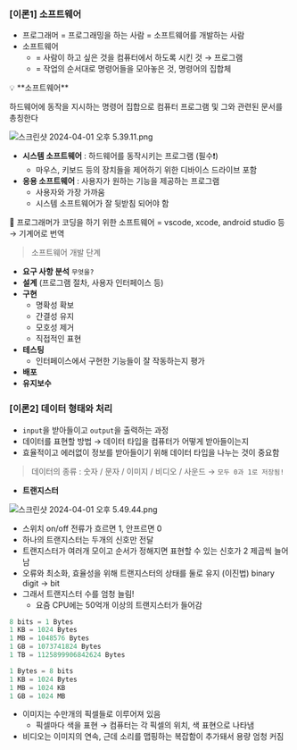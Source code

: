 ### [이론1] 소프트웨어

- 프로그래머 = 프로그래밍을 하는 사람 = 소프트웨어를 개발하는 사람
- 소프트웨어
    - = 사람이 하고 싶은 것을 컴퓨터에서 하도록 시킨 것 → 프로그램
    - = 작업의 순서대로 명령어들을 모아놓은 것, 명령어의 집합체

<aside>
💡 **소프트웨어**

하드웨어에 동작을 지시하는 명령어 집합으로 컴퓨터 프로그램 및 그와 관련된 문서를 총칭한다

</aside>

![스크린샷 2024-04-01 오후 5.39.11.png](https://prod-files-secure.s3.us-west-2.amazonaws.com/8c2f1236-d0db-4ddc-bef1-ca9b7c92dbd6/80d1e970-9b31-4d20-9330-158b4d5b99f7/%E1%84%89%E1%85%B3%E1%84%8F%E1%85%B3%E1%84%85%E1%85%B5%E1%86%AB%E1%84%89%E1%85%A3%E1%86%BA_2024-04-01_%E1%84%8B%E1%85%A9%E1%84%92%E1%85%AE_5.39.11.png)

- **시스템 소프트웨어** : 하드웨어를 동작시키는 프로그램 (필수❗️)
    - 마우스, 키보드 등의 장치들을 제어하기 위한 디바이스 드라이브 포함
- **응용 소프트웨어** : 사용자가 원하는 기능을 제공하는 프로그램
    - 사용자와 가장 가까움
    - 시스템 소프트웨어가 잘 뒷받침 되어야 함

🌟 프로그래머가 코딩을 하기 위한 소프트웨어  = vscode, xcode, android studio 등 → 기계어로 번역

> 소프트웨어 개발 단계
> 
- **요구 사항 분석** `무엇을?`
- **설계** (프로그램 절차, 사용자 인터페이스 등)
- **구현**
    - 명확성 확보
    - 간결성 유지
    - 모호성 제거
    - 직접적인 표현
- **테스팅**
    - 인터페이스에서 구현한 기능들이 잘 작동하는지 평가
- **배포**
- **유지보수**

### [이론2] 데이터 형태와 처리

- `input`을 받아들이고 `output`을 출력하는 과정
- 데이터를 표현할 방법 → 데이터 타입을 컴퓨터가 어떻게 받아들이는지
- 효율적이고 에러없이 정보를 받아들이기 위해 데이터 타입을 나누는 것이 중요함

> 데이터의 종류 : 숫자 / 문자 / 이미지 / 비디오 / 사운드 → `모두 0과 1로 저장됨!`
> 

- **트랜지스터**

![스크린샷 2024-04-01 오후 5.49.44.png](https://prod-files-secure.s3.us-west-2.amazonaws.com/8c2f1236-d0db-4ddc-bef1-ca9b7c92dbd6/7a88866a-b91f-45a5-a10e-b96acbcde9af/%E1%84%89%E1%85%B3%E1%84%8F%E1%85%B3%E1%84%85%E1%85%B5%E1%86%AB%E1%84%89%E1%85%A3%E1%86%BA_2024-04-01_%E1%84%8B%E1%85%A9%E1%84%92%E1%85%AE_5.49.44.png)

- 스위치 on/off 전류가 흐르면 1, 안프르면 0
- 하나의 트랜지스터는 두개의 신호만 전달
- 트랜지스터가 여러개 모이고 순서가 정해지면 표현할 수 있는 신호가 2 제곱씩 늘어남
- 오류와 최소화, 효율성을 위해 트랜지스터의 상태를 둘로 유지 (이진법) binary digit → bit
- 그래서 트랜지스터 수를 엄청 늘림!
    - 요즘 CPU에는 50억개 이상의 트랜지스터가 들어감

```jsx
8 bits = 1 Bytes
1 KB = 1024 Bytes
1 MB = 1048576 Bytes
1 GB = 1073741824 Bytes
1 TB = 1125899906842624 Bytes
```

```jsx
1 Bytes = 8 bits
1 KB = 1024 Bytes
1 MB = 1024 KB
1 GB = 1024 MB
```

- 이미지는 수만개의 픽셀들로 이루어져 있음
    - 픽셀마다 색을 표현 → 컴퓨터는 각 픽셀의 위치, 색 표현으로 나타냄
- 비디오는 이미지의 연속, 근데 소리를 맵핑하는 복잡함이 추가돼서 용량 엄청 커짐